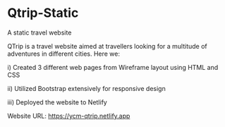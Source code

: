 # Qtrip-Static
A static travel website

QTrip is a travel website aimed at travellers looking for a multitude of adventures in different cities.
Here we:

  i) Created 3 different web pages from Wireframe layout using HTML and CSS

  ii) Utilized Bootstrap extensively for responsive design

  iii) Deployed the website to Netlify
  
Website URL: https://ycm-qtrip.netlify.app

